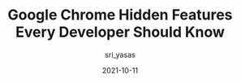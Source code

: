 ---
author: sri_yasas
date: 2021-10-11
publisher: bitdev_
tags:
  - user-agents
  - google
target_url: https://blog.bitsrc.io/google-chrome-experimental-features-for-developers-a9a7cc9d1b30
title: Google Chrome Hidden Features Every Developer Should Know
---